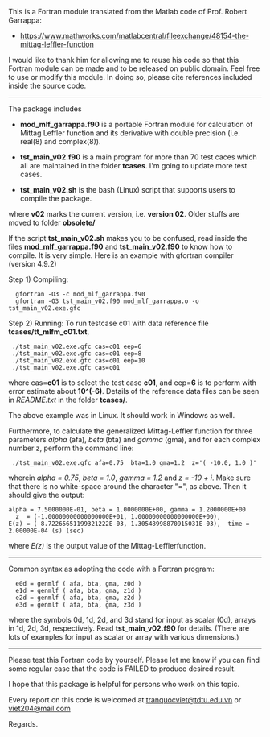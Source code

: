 This is a Fortran module translated from the Matlab code of Prof. Robert Garrappa:

+ https://www.mathworks.com/matlabcentral/fileexchange/48154-the-mittag-leffler-function

I would like to thank him for allowing me to reuse his code so that this Fortran module can be made and to be released on public domain. Feel free to use or modify this module. In doing so, please cite references included inside the source code.

--------------------------------

The package includes

+ **mod_mlf_garrappa.f90** is a portable Fortran module for calculation of Mittag Leffler function and its derivative with double precision (i.e. real(8) and complex(8)).

+ **tst_main_v02.f90** is a main program for more than 70 test caces which all are maintained in the folder **tcases**. I'm going to update more test cases.

+ **tst_main_v02.sh** is the bash (Linux) script that supports users to compile the package.

where **v02** marks the current version, i.e. **version 02**. Older stuffs are moved to folder **obsolete/**

If the script **tst_main_v02.sh** makes you to be confused, read inside the files **mod_mlf_garrappa.f90** and **tst_main_v02.f90** to know how to compile. It is very simple. Here is an example with gfortran compiler (version 4.9.2)

Step 1) Compiling:
```
  gfortran -O3 -c mod_mlf_garrappa.f90
  gfortran -O3 tst_main_v02.f90 mod_mlf_garrappa.o -o tst_main_v02.exe.gfc
```
Step 2) Running: To run testcase c01 with data reference file **tcases/tt_mlfm_c01.txt**,
```
 ./tst_main_v02.exe.gfc cas=c01 eep=6
 ./tst_main_v02.exe.gfc cas=c01 eep=8
 ./tst_main_v02.exe.gfc cas=c01 eep=10
 ./tst_main_v02.exe.gfc cas=c01
```
where cas=**c01** is to select the test case **c01**, and eep=**6** is to perform with error estimate about **10^(-6)**. Details of the reference data files can be seen in _README.txt_ in the folder **tcases/**.

The above example was in Linux. It should work in Windows as well.

Furthermore, to calculate the generalized Mittag-Leffler function for three parameters _alpha_ (afa), _beta_ (bta) and _gamma_ (gma), and for each complex number z, perform the command line:
```
 ./tst_main_v02.exe.gfc afa=0.75  bta=1.0 gma=1.2  z='( -10.0, 1.0 )'
```
wherein _alpha = 0.75_, _beta = 1.0_, _gamma = 1.2_ and _z = -10 + i_. Make sure that there is no white-space around the character "=", as above. Then it should give the output:
```
alpha = 7.5000000E-01, beta = 1.0000000E+00, gamma = 1.2000000E+00
  z  = (-1.00000000000000000E+01, 1.00000000000000000E+00),
E(z) = ( 8.72265651199321222E-03, 1.30548998870915031E-03),  time =  2.00000E-04 (s) (sec)
```
where _E(z)_ is the output value of the Mittag-Lefflerfunction.

--------------------------------
Common syntax as adopting the code with a Fortran program:
```
  e0d = genmlf ( afa, bta, gma, z0d )
  e1d = genmlf ( afa, bta, gma, z1d )
  e2d = genmlf ( afa, bta, gma, z2d )
  e3d = genmlf ( afa, bta, gma, z3d )
```
where the symbols 0d, 1d, 2d, and 3d stand for input as scalar (0d), arrays in 1d, 2d, 3d, respectively. Read **tst_main_v02.f90** for details. (There are lots of examples for input as scalar or array with various dimensions.)

--------------------------------

Please test this Fortran code by yourself. Please let me know if you can find some regular case that the code is FAILED to produce desired result. 

I hope that this package is helpful for persons who work on this topic.

Every report on this code is welcomed at tranquocviet@tdtu.edu.vn or viet204@mail.com

Regards.
